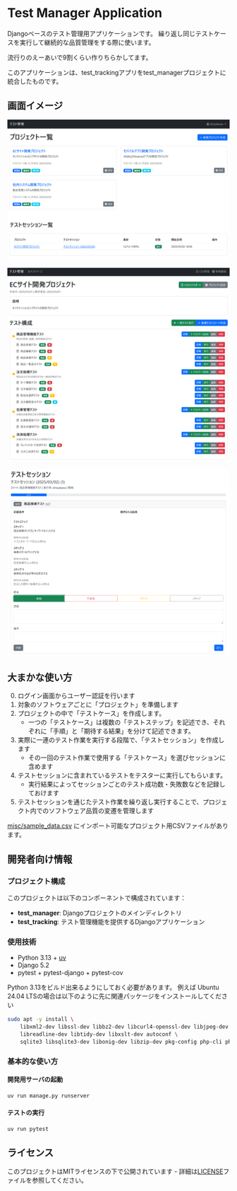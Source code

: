 # Test Manager Application

Djangoベースのテスト管理用アプリケーションです。
繰り返し同じテストケースを実行して継続的な品質管理をする際に使います。

流行りのえーあいで9割くらい作りちらかしてます。

このアプリケーションは、test_trackingアプリをtest_managerプロジェクトに統合したものです。


## 画面イメージ

![画面イメージ1](misc/screen1.png)

![画面イメージ2](misc/screen2.png)

![画面イメージ3](misc/screen3.png)


## 大まかな使い方

0. ログイン画面からユーザー認証を行います
1. 対象のソフトウェアごとに「プロジェクト」を準備します
2. プロジェクトの中で「テストケース」を作成します。
    * 一つの「テストケース」は複数の「テストステップ」を記述でき、それぞれに「手順」と「期待する結果」を分けて記述できます。
3. 実際に一連のテスト作業を実行する段階で、「テストセッション」を作成します
    * その一回のテスト作業で使用する「テストケース」を選びセッションに含めます
4. テストセッションに含まれているテストをテスターに実行してもらいます。
    * 実行結果によってセッションごとのテスト成功数・失敗数などを記録しておけます
5. テストセッションを通じたテスト作業を繰り返し実行することで、プロジェクト内でのソフトウェア品質の変遷を管理します

[misc/sample_data.csv](misc/sample_data.csv) にインポート可能なプロジェクト用CSVファイルがあります。


## 開発者向け情報

### プロジェクト構成

このプロジェクトは以下のコンポーネントで構成されています：

- **test_manager**: Djangoプロジェクトのメインディレクトリ
- **test_tracking**: テスト管理機能を提供するDjangoアプリケーション

### 使用技術

- Python 3.13 + [uv](https://github.com/astral-sh/uv)
- Django 5.2
- pytest + pytest-django + pytest-cov

Python 3.13をビルド出来るようにしておく必要があります。
例えば Ubuntu 24.04 LTSの場合は以下のように先に関連パッケージをインストールしてください

```bash
sudo apt -y install \
    libxml2-dev libssl-dev libbz2-dev libcurl4-openssl-dev libjpeg-dev libpng-dev libmcrypt-dev \
    libreadline-dev libtidy-dev libxslt-dev autoconf \
    sqlite3 libsqlite3-dev libonig-dev libzip-dev pkg-config php-cli php-mbstring unzip
```

### 基本的な使い方

#### 開発用サーバの起動

```bash
uv run manage.py runserver
```

#### テストの実行

```bash
uv run pytest
```


## ライセンス

このプロジェクトはMITライセンスの下で公開されています - 詳細は[LICENSE](LICENSE)ファイルを参照してください。
